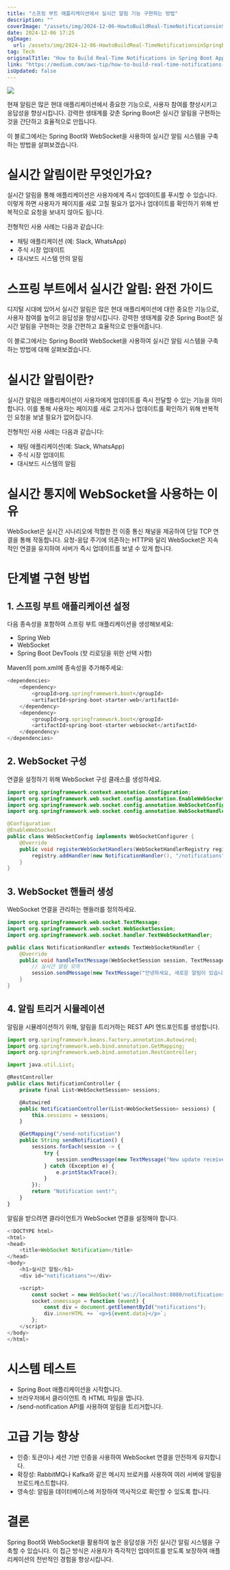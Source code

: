 ```yaml
---
title: "스프링 부트 애플리케이션에서 실시간 알림 기능 구현하는 방법"
description: ""
coverImage: "/assets/img/2024-12-06-HowtoBuildReal-TimeNotificationsinSpringBootApplications_0.png"
date: 2024-12-06 17:25
ogImage: 
  url: /assets/img/2024-12-06-HowtoBuildReal-TimeNotificationsinSpringBootApplications_0.png
tag: Tech
originalTitle: "How to Build Real-Time Notifications in Spring Boot Applications"
link: "https://medium.com/aws-tip/how-to-build-real-time-notifications-in-spring-boot-applications-8685604eaed8"
isUpdated: false
---
```



<img src="/assets/img/2024-12-06-HowtoBuildReal-TimeNotificationsinSpringBootApplications_0.png" />

현재 알림은 많은 현대 애플리케이션에서 중요한 기능으로, 사용자 참여를 향상시키고 응답성을 향상시킵니다. 강력한 생태계를 갖춘 Spring Boot은 실시간 알림을 구현하는 것을 간단하고 효율적으로 만듭니다.

이 블로그에서는 Spring Boot와 WebSocket을 사용하여 실시간 알림 시스템을 구축하는 방법을 살펴보겠습니다.

# 실시간 알림이란 무엇인가요?

<div class="content-ad"></div>

실시간 알림을 통해 애플리케이션은 사용자에게 즉시 업데이트를 푸시할 수 있습니다. 이렇게 하면 사용자가 페이지를 새로 고칠 필요가 없거나 업데이트를 확인하기 위해 반복적으로 요청을 보내지 않아도 됩니다.

전형적인 사용 사례는 다음과 같습니다:

- 채팅 애플리케이션 (예: Slack, WhatsApp)
- 주식 시장 업데이트
- 대시보드 시스템 안의 알림

# 스프링 부트에서 실시간 알림: 완전 가이드

<div class="content-ad"></div>

디지털 시대에 있어서 실시간 알림은 많은 현대 애플리케이션에 대한 중요한 기능으로, 사용자 참여를 높이고 응답성을 향상시킵니다. 강력한 생태계를 갖춘 Spring Boot은 실시간 알림을 구현하는 것을 간편하고 효율적으로 만들어줍니다.

이 블로그에서는 Spring Boot와 WebSocket을 사용하여 실시간 알림 시스템을 구축하는 방법에 대해 살펴보겠습니다.

# 실시간 알림이란?

실시간 알림은 애플리케이션이 사용자에게 업데이트를 즉시 전달할 수 있는 기능을 의미합니다. 이를 통해 사용자는 페이지를 새로 고치거나 업데이트를 확인하기 위해 반복적인 요청을 보낼 필요가 없어집니다.

<div class="content-ad"></div>

전형적인 사용 사례는 다음과 같습니다:

- 채팅 애플리케이션(예: Slack, WhatsApp)
- 주식 시장 업데이트
- 대시보드 시스템의 알림

# 실시간 통지에 WebSocket을 사용하는 이유

WebSocket은 실시간 시나리오에 적합한 전 이중 통신 채널을 제공하여 단일 TCP 연결을 통해 작동합니다. 요청-응답 주기에 의존하는 HTTP와 달리 WebSocket은 지속적인 연결을 유지하여 서버가 즉시 업데이트를 보낼 수 있게 합니다.

<div class="content-ad"></div>

# 단계별 구현 방법

## 1. 스프링 부트 애플리케이션 설정

다음 종속성을 포함하여 스프링 부트 애플리케이션을 생성해보세요:

- Spring Web
- WebSocket
- Spring Boot DevTools (핫 리로딩을 위한 선택 사항)

<div class="content-ad"></div>

Maven의 pom.xml에 종속성을 추가해주세요:

```js
<dependencies>
    <dependency>
        <groupId>org.springframework.boot</groupId>
        <artifactId>spring-boot-starter-web</artifactId>
    </dependency>
    <dependency>
        <groupId>org.springframework.boot</groupId>
        <artifactId>spring-boot-starter-websocket</artifactId>
    </dependency>
</dependencies>
```

## 2. WebSocket 구성

연결을 설정하기 위해 WebSocket 구성 클래스를 생성하세요.

<div class="content-ad"></div>

```java
import org.springframework.context.annotation.Configuration;
import org.springframework.web.socket.config.annotation.EnableWebSocket;
import org.springframework.web.socket.config.annotation.WebSocketConfigurer;
import org.springframework.web.socket.config.annotation.WebSocketHandlerRegistry;

@Configuration
@EnableWebSocket
public class WebSocketConfig implements WebSocketConfigurer {
    @Override
    public void registerWebSocketHandlers(WebSocketHandlerRegistry registry) {
        registry.addHandler(new NotificationHandler(), "/notifications").setAllowedOrigins("*");
    }
}
```

## 3. WebSocket 핸들러 생성

WebSocket 연결을 관리하는 핸들러를 정의하세요.

```java
import org.springframework.web.socket.TextMessage;
import org.springframework.web.socket.WebSocketSession;
import org.springframework.web.socket.handler.TextWebSocketHandler;

public class NotificationHandler extends TextWebSocketHandler {
    @Override
    public void handleTextMessage(WebSocketSession session, TextMessage message) throws Exception {
        // 실시간 알림 모의
        session.sendMessage(new TextMessage("안녕하세요, 새로운 알림이 있습니다!"));
    }
}
```

<div class="content-ad"></div>

## 4. 알림 트리거 시뮬레이션

알림을 시뮬레이션하기 위해, 알림을 트리거하는 REST API 엔드포인트를 생성합니다.

```js
import org.springframework.beans.factory.annotation.Autowired;
import org.springframework.web.bind.annotation.GetMapping;
import org.springframework.web.bind.annotation.RestController;

import java.util.List;

@RestController
public class NotificationController {
    private final List<WebSocketSession> sessions;

    @Autowired
    public NotificationController(List<WebSocketSession> sessions) {
        this.sessions = sessions;
    }

    @GetMapping("/send-notification")
    public String sendNotification() {
        sessions.forEach(session -> {
            try {
                session.sendMessage(new TextMessage("New update received!"));
            } catch (Exception e) {
                e.printStackTrace();
            }
        });
        return "Notification sent!";
    }
}
```

<div class="content-ad"></div>

알림을 받으려면 클라이언트가 WebSocket 연결을 설정해야 합니다.

```js
<!DOCTYPE html>
<html>
<head>
    <title>WebSocket Notification</title>
</head>
<body>
    <h1>실시간 알림</h1>
    <div id="notifications"></div>

    <script>
        const socket = new WebSocket('ws://localhost:8080/notifications');
        socket.onmessage = function (event) {
            const div = document.getElementById("notifications");
            div.innerHTML += `<p>${event.data}</p>`;
        };
    </script>
</body>
</html>
```

# 시스템 테스트

- Spring Boot 애플리케이션을 시작합니다.
- 브라우저에서 클라이언트 측 HTML 파일을 엽니다.
- /send-notification API를 사용하여 알림을 트리거합니다.

<div class="content-ad"></div>

# 고급 기능 향상

- 인증: 토큰이나 세션 기반 인증을 사용하여 WebSocket 연결을 안전하게 유지합니다.
- 확장성: RabbitMQ나 Kafka와 같은 메시지 브로커를 사용하여 여러 서버에 알림을 브로드캐스트합니다.
- 영속성: 알림을 데이터베이스에 저장하여 역사적으로 확인할 수 있도록 합니다.

# 결론

Spring Boot와 WebSocket을 활용하여 높은 응답성을 가진 실시간 알림 시스템을 구축할 수 있습니다. 이 접근 방식은 사용자가 즉각적인 업데이트를 받도록 보장하여 애플리케이션의 전반적인 경험을 향상시킵니다.
